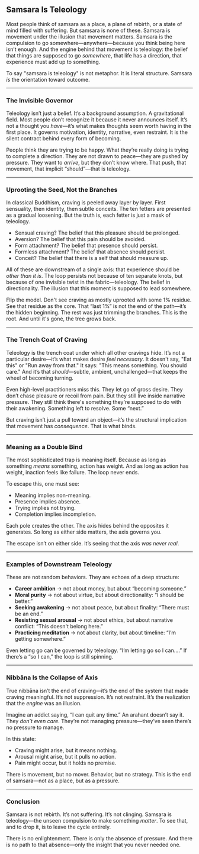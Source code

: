 ## Samsara Is Teleology

Most people think of samsara as a place, a plane of rebirth, or a state of mind filled with suffering. But samsara is none of these. Samsara is movement under the illusion that movement matters. Samsara is the compulsion to go somewhere—anywhere—because you think being here isn’t enough. And the engine behind that movement is teleology: the belief that things are supposed to go *somewhere*, that life has a direction, that experience must add up to something. 

To say "samsara is teleology" is not metaphor. It is literal structure. Samsara *is* the orientation toward outcome.

---

### The Invisible Governor

Teleology isn’t just a belief. It’s a background assumption. A gravitational field. Most people don’t recognize it because it never announces itself. It’s not a thought you *have*—it’s what makes thoughts seem worth having in the first place. It governs motivation, identity, narrative, even restraint. It is the silent contract behind every form of becoming.

People think they are trying to be happy. What they’re really doing is trying to complete a direction. They are not drawn to peace—they are pushed by pressure. They want to *arrive*, but they don’t know where. That push, that movement, that implicit “should”—that is teleology.

---

### Uprooting the Seed, Not the Branches

In classical Buddhism, craving is peeled away layer by layer. First sensuality, then identity, then subtle conceits. The ten fetters are presented as a gradual loosening. But the truth is, each fetter is just a mask of teleology. 

- Sensual craving? The belief that this pleasure should be prolonged.
- Aversion? The belief that this pain should be avoided.
- Form attachment? The belief that presence should persist.
- Formless attachment? The belief that absence should persist.
- Conceit? The belief that there is a self that should measure up.

All of these are downstream of a single axis: that experience should be *other than it is*. The loop persists not because of ten separate knots, but because of one invisible twist in the fabric—teleology. The belief in directionality. The illusion that this moment is supposed to lead somewhere.

Flip the model. Don't see craving as mostly uprooted with some 1% residue. See that residue as the core. That “last 1%” is not the end of the path—it’s the hidden beginning. The rest was just trimming the branches. This is the root. And until it's gone, the tree grows back.

---

### The Trench Coat of Craving

Teleology is the trench coat under which all other cravings hide. It’s not a particular desire—it’s what makes desire *feel necessary*. It doesn't say, "Eat this" or "Run away from that." It says: "This means something. You should care." And it’s that *should*—subtle, ambient, unchallenged—that keeps the wheel of becoming turning.

Even high-level practitioners miss this. They let go of gross desire. They don’t chase pleasure or recoil from pain. But they still live inside narrative pressure. They still think there's something they're supposed to do with their awakening. Something left to resolve. Some “next.”

But craving isn’t just a pull toward an object—it’s the structural implication that movement has *consequence*. That is what binds.

---

### Meaning as a Double Bind

The most sophisticated trap is meaning itself. Because as long as something *means* something, action has weight. And as long as action has weight, inaction feels like failure. The loop never ends.

To escape this, one must see:
- Meaning implies non-meaning.
- Presence implies absence.
- Trying implies not trying.
- Completion implies incompletion.

Each pole creates the other. The axis hides behind the opposites it generates. So long as either side matters, the axis governs you.

The escape isn’t on either side. It’s seeing that the axis *was never real*.

---

### Examples of Downstream Teleology

These are not random behaviors. They are echoes of a deep structure:

- **Career ambition** → not about money, but about “becoming someone.”
- **Moral purity** → not about virtue, but about directionality: “I should be better.”
- **Seeking awakening** → not about peace, but about finality: “There must be an end.”
- **Resisting sexual arousal** → not about ethics, but about narrative conflict: “This doesn't belong here.”
- **Practicing meditation** → not about clarity, but about timeline: “I’m getting somewhere.”

Even letting go can be governed by teleology. “I’m letting go so I can….” If there’s a “so I can,” the loop is still spinning.

---

### Nibbāna Is the Collapse of Axis

True nibbāna isn’t the end of craving—it’s the end of the system that made craving meaningful. It’s not suppression. It’s not restraint. It’s the realization that the *engine* was an illusion.

Imagine an addict saying, “I can quit any time.” An arahant doesn’t say it. They *don’t even care*. They’re not managing pressure—they’ve seen there’s no pressure to manage.

In this state:
- Craving might arise, but it means nothing.
- Arousal might arise, but it pulls no action.
- Pain might occur, but it holds no premise.

There is movement, but no mover. Behavior, but no strategy. This is the end of samsara—not as a place, but as a pressure.

---

### Conclusion

Samsara is not rebirth. It’s not suffering. It’s not clinging. Samsara is teleology—the unseen compulsion to make something *matter*. To see that, and to drop it, is to leave the cycle entirely.

There is no enlightenment. There is only the absence of pressure. And there is no path to that absence—only the insight that you never needed one.

